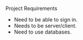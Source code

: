 Project Requirements

- Need to be able to sign in.
- Needs to be server/client.
- Need to use databases.
